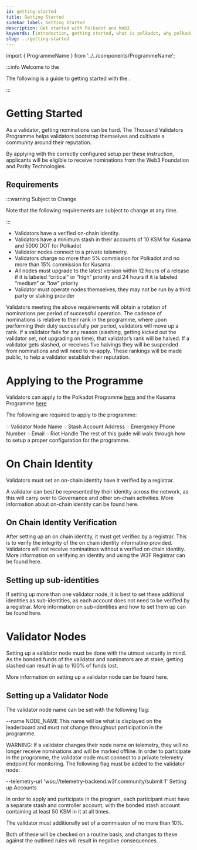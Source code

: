 ```yaml
---
id: getting-started
title: Getting Started
sidebar_label: Getting Started
description: Get started with Polkadot and Web3.
keywords: [introduction, getting started, what is polkadot, why polkadot]
slug: ../getting-started
---
```


import { ProgrammeName } from '../../components/ProgrammeName';


:::info Welcome to the <ProgrammeName/>

The following is a guide to getting started with the <ProgrammeName/>.

:::

# Getting Started

As a validator, getting nominations can be hard. The Thousand Validators Programme helps validators bootstrap themselves and cultivate a community around their reputation.

By applying with the correctly configured setup per these instruction, applicants will be eligible to receive nominations from the Web3 Foundation and Parity Technologies.

## Requirements

:::warning Subject to Change

Note that the following requirements are subject to change at any time.

:::

- Validators have a verified on-chain identity.
- Validators have a minimum stash in their accounts of 10 KSM for Kusama and 5000 DOT for Polkadot
- Validator nodes connect to a private telemetry.
- Validators charge no more than 5% commission for Polkadot and no more than 15% commission for Kusama.
- All nodes must upgrade to the latest version within 12 hours of a release if it is labeled “critical” or “high” priority and 24 hours if it is labeled “medium” or “low” priority
- Validator must operate nodes themselves, they may not be run by a third party or staking provider


Validators meeting the above requirements will obtain a rotation of nominations per period of successful operation. The cadence of nominations is relative to their rank in the programme, where upon performing their duty successfully per period, validators will move up a rank. If a validator fails for any reason (slashing, getting kicked out the validator set, not upgrading on time), that validator’s rank will be halved. If a validator gets slashed, or receives five halvings they will be suspended from nominations and will need to re-apply. These rankings will be made public, to help a validator establish their reputation.

# Applying to the Programme

Validators can apply to the Polkadot Programme [here](https://docs.google.com/forms/d/e/1FAIpQLSdS-alI-J2wgIRCQVjQC7ZbFiTnf36hYBdmO-1ARMjKbC7H9w/viewform?ref=polkadot-network) and the Kusama Programme [here](https://docs.google.com/forms/d/e/1FAIpQLSewhltQOcmkIlE7Wftn0NTVuyEs6Wk8Qpx6ssCAo2BO4oQH0w/viewform)

The following are required to apply to the programme:

◌ Validator Node Name
◌ Stash Account Address
◌ Emergency Phone Number
◌ Email
◌ Riot Handle
The rest of this guide will walk through how to setup a proper configuration for the programme.

# On Chain Identity

Validators must set an on-chain identity have it verified by a registrar.

A validator can best be represented by their identity across the network, as this will carry over to Governance and other on-chain activities. More information about on-chain identity can be found here.

## On Chain Identity Verification

After setting up an on chain identity, it must get verifiec by a registrar. This is to verify the integrity of the on chain identity informatino provided. Validators will not receive nominatinos without a verified on chain identity. More information on verifying an identity and using the W3F Registrar can be found here.

## Setting up sub-identities

If setting up more than one validator node, it is best to set these addtional identities as sub-identities, as each account does not need to be verified by a registrar. More information on sub-identities and how to set them up can be found here.

# Validator Nodes

Setting up a validator node must be done with the utmost security in mind. As the bonded funds of the validator and nominators are at stake, getting slashed can result in up to 100% of funds lost.

More information on setting up a validator node can be found here.

## Setting up a Validator Node

The validator node name can be set with the following flag:

--name NODE_NAME
This name will be what is displayed on the leaderboard and must not change throughout participation in the programme.

WARNING: If a validator changes their node name on telemetry, they will no longer receive nominations and will be marked offline.
In order to participate in the programme, the validator node must connect to a private telemetry endpoint for monitoring. The following flag must be added to the validator node:

--telemetry-url 'wss://telemetry-backend.w3f.community/submit 1'
Setting up Accounts

In order to apply and participate in the program, each participant must have a separate stash and controller account, with the bonded stash account containing at least 50 KSM in it at all times.

The validator must additionally set of a commission of no more than 10%.

Both of these will be checked on a routine basis, and changes to these against the outlined rules will result in negative consequences.